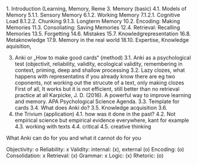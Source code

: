<div>
1.	Introduction (Learning, Memory, Reme
3.	Memory (basic)
4.1.	Models of Memory
5.1.1.	Sensory Memory
6.1.2.	Working Memory
7.1.2.1.	Cognitive Load
8.1.2.2.	Chunking
9.1.3.	Longterm Memory
10.2.	Encoding: Making Memories
11.3.	Consoliating: Saving Memories
12.4.	Retrieval: Recalling Memories
13.5.	Forgetting
14.6.	Mistakes 
15.7.	Knowledgrepresentation
16.8.	Metaknowledge
17.9.	Memory in the real world
18.10.	Expertise, Knowledge aquisition,

3.	Anki or „How to make good cards“ (method)
3.1.	Anki as a psychological test (objectivit, reliability, validity, ecological validity, remembering in context, priming, deep and shallow processing
3.2.	Lazy clozes, what happens with representatins if you already know there are eg two coponents, not working out the strucute of a text, only making clozes
First of all, It works but it is not efficient, still better than no retrieval practice at all Karpicke, J. D. (2016). A powerful way to improve learning and memory. APA Psychological Science Agenda.
3.3.	Template for cards
3.4.	What does Anki do? 
3.5.	Knowledge acquisition
3.6.	
4.	the Trivium (application)
4.1.	how was it done in the past?
4.2.	Not empirical science but empirical evidence everywhere, kant for example
4.3.	working with texts
4.4.	critical
4.5.	creative thinking

What Anki can do for you and what it cannot do for you

Objectivity: o
Reliability: x
Validity: internal: (x), external (o)
Encoding: (o)
Consolidation: x
Retrieval: (x)
Grammar: x
Logic: (x)
Rhetoric: (o)
</div>
